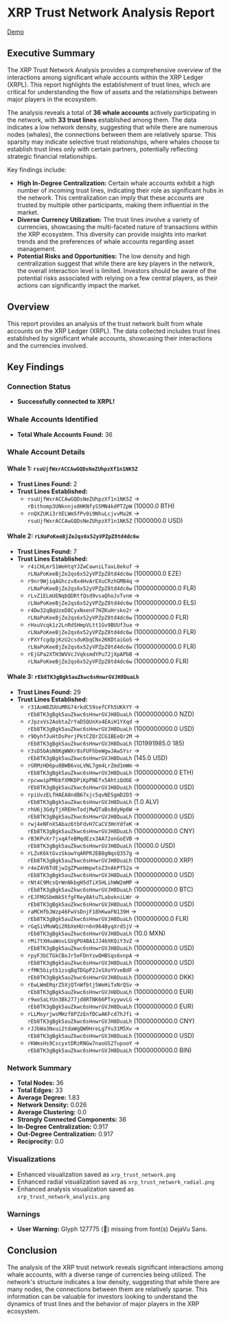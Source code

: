 # XRP Trust Network Analysis Report

[Demo](https://github.com/unicornlaunching/xrp_experiments/blob/main/xrp.mp4?raw=true)

## Executive Summary
The XRP Trust Network Analysis provides a comprehensive overview of the interactions among significant whale accounts within the XRP Ledger (XRPL). This report highlights the establishment of trust lines, which are critical for understanding the flow of assets and the relationships between major players in the ecosystem.

The analysis reveals a total of **36 whale accounts** actively participating in the network, with **33 trust lines** established among them. The data indicates a low network density, suggesting that while there are numerous nodes (whales), the connections between them are relatively sparse. This sparsity may indicate selective trust relationships, where whales choose to establish trust lines only with certain partners, potentially reflecting strategic financial relationships.

Key findings include:
- **High In-Degree Centralization:** Certain whale accounts exhibit a high number of incoming trust lines, indicating their role as significant hubs in the network. This centralization can imply that these accounts are trusted by multiple other participants, making them influential in the market.
- **Diverse Currency Utilization:** The trust lines involve a variety of currencies, showcasing the multi-faceted nature of transactions within the XRP ecosystem. This diversity can provide insights into market trends and the preferences of whale accounts regarding asset management.
- **Potential Risks and Opportunities:** The low density and high centralization suggest that while there are key players in the network, the overall interaction level is limited. Investors should be aware of the potential risks associated with relying on a few central players, as their actions can significantly impact the market.

## Overview
This report provides an analysis of the trust network built from whale accounts on the XRP Ledger (XRPL). The data collected includes trust lines established by significant whale accounts, showcasing their interactions and the currencies involved.

## Key Findings

### Connection Status
- **Successfully connected to XRPL!**

### Whale Accounts Identified
- **Total Whale Accounts Found:** 36

### Whale Account Details

#### Whale 1: `rsuUjfWxrACCAwGQDsNeZUhpzXf1n1NK5Z`
- **Trust Lines Found:** 2
- **Trust Lines Established:**
  - `rsuUjfWxrACCAwGQDsNeZUhpzXf1n1NK5Z` -> `rBithomp3UNknnjo8HKNfyS5MN4kdPTZpW` (10000.0 BTH)
  - `rnQXZUKi3rXELWm5fPv9i9NhuLcjvvMa2K` -> `rsuUjfWxrACCAwGQDsNeZUhpzXf1n1NK5Z` (1000000.0 USD)

#### Whale 2: `rLNaPoKeeBjZe2qs6x52yVPZpZ8td4dc6w`
- **Trust Lines Found:** 7
- **Trust Lines Established:**
  - `r4iCHLmrS1WeHtqYJZwCawniLTaxL8ekuf` -> `rLNaPoKeeBjZe2qs6x52yVPZpZ8td4dc6w` (1000000.0 EZE)
  - `r9nr9WjiqAGhczv8x4HvArEXuCRzhGMB4q` -> `rLNaPoKeeBjZe2qs6x52yVPZpZ8td4dc6w` (10000000000.0 FLR)
  - `rLvZ1ELmUENqbQDRtfQsd9vsaQhoJvTvnm` -> `rLNaPoKeeBjZe2qs6x52yVPZpZ8td4dc6w` (10000000000.0 ELS)
  - `r4Dw32qBqUzeD8CyxNxenF7HZKuHrsko2r` -> `rLNaPoKeeBjZe2qs6x52yVPZpZ8td4dc6w` (100000000.0 FLR)
  - `rHxuVcqk1z2LnRdSHmpVLtt1Gv9BUUf3ua` -> `rLNaPoKeeBjZe2qs6x52yVPZpZ8td4dc6w` (10000000000.0 FLR)
  - `rPXYfcgdpjKzU2csduKbqCNx2KKDtaiGoS` -> `rLNaPoKeeBjZe2qs6x52yVPZpZ8td4dc6w` (10000000000.0 FLR)
  - `rEjGPa2XTH3WVVcJVqksmdYPu72jXpAPbB` -> `rLNaPoKeeBjZe2qs6x52yVPZpZ8td4dc6w` (100000000.0 FLR)

#### Whale 3: `rEb8TK3gBgk5auZkwc6sHnwrGVJH8DuaLh`
- **Trust Lines Found:** 29
- **Trust Lines Established:**
  - `r31AoW8ZUUuMRG74rkdCS9sefCFh5UKkYY` -> `rEb8TK3gBgk5auZkwc6sHnwrGVJH8DuaLh` (1000000000.0 NZD)
  - `rJpzxVs2AobtaZrYaD5QUnXx4EAiH1YXqd` -> `rEb8TK3gBgk5auZkwc6sHnwrGVJH8DuaLh` (1000000000.0 USD)
  - `r9DyhfJuHtDsPerjPktCZQrZCG1BEeQr2M` -> `rEb8TK3gBgk5auZkwc6sHnwrGVJH8DuaLh` (101991985.0 185)
  - `r3sD5bAsN8KgWWXr8sFUFhbeWgwJAwSYsr` -> `rEb8TK3gBgk5auZkwc6sHnwrGVJH8DuaLh` (145.0 USD)
  - `rGRMzHD6pu8BWB6voLVNL7gm4LrZmd1mWm` -> `rEb8TK3gBgk5auZkwc6sHnwrGVJH8DuaLh` (1000000000.0 ETH)
  - `rpcwwipPMbbfXMKDPiKpPNEfx5AhtiQdbE` -> `rEb8TK3gBgk5auZkwc6sHnwrGVJH8DuaLh` (1000000000.0 USD)
  - `rpiUvzELfHAEA8ndB67xjc5qvNESgmD2D3` -> `rEb8TK3gBgk5auZkwc6sHnwrGVJH8DuaLh` (1.0 ALV)
  - `rhU6j3GdyTjXREHnTodjMwQTaBs8dyHp6W` -> `rEb8TK3gBgk5auZkwc6sHnwrGVJH8DuaLh` (1000000000.0 USD)
  - `rwj4eNFnXSAbaz6tbFdvH7CaCV3HnYdfeK` -> `rEb8TK3gBgk5auZkwc6sHnwrGVJH8DuaLh` (1000000000.0 CNY)
  - `rB3KPvXr7jxqAfeBMqdEzx3AA72onGoEVB` -> `rEb8TK3gBgk5auZkwc6sHnwrGVJH8DuaLh` (10000.0 USD)
  - `rLZvK6ktGvzSkowYqARPRJEB8gNqsQ357g` -> `rEb8TK3gBgk5auZkwc6sHnwrGVJH8DuaLh` (1000000000.0 XRP)
  - `r4eZ4V6TdEjw2gZPwoHmpwtoZ3nAkPf52a` -> `rEb8TK3gBgk5auZkwc6sHnwrGVJH8DuaLh` (1000000000.0 USD)
  - `rNt4C9McsQrWnNkbgH5dTiX5HLihWW2mMP` -> `rEb8TK3gBgk5auZkwc6sHnwrGVJH8DuaLh` (1000000000.0 BTC)
  - `rEJFMGSbmNk5tfgFRey8AtuTLabokniLWr` -> `rEb8TK3gBgk5auZkwc6sHnwrGVJH8DuaLh` (1000000000.0 USD)
  - `raMCHfbJWzp46FwVsDnjF18hKwaFN139H` -> `rEb8TK3gBgk5auZkwc6sHnwrGVJH8DuaLh` (100000000.0 FLR)
  - `rGqSiVMoWQi2RbXeHUrn6n964ByqXrdSjV` -> `rEb8TK3gBgk5auZkwc6sHnwrGVJH8DuaLh` (10.0 MXN)
  - `rMi7tXHuaWovLGVgPU4BA1JJ46XKQiY3vZ` -> `rEb8TK3gBgk5auZkwc6sHnwrGVJH8DuaLh` (1000000000.0 USD)
  - `rpyF3bCTGkCBoJr5eFDnYzwQHBSqs6vnpA` -> `rEb8TK3gBgk5auZkwc6sHnwrGVJH8DuaLh` (1000000000.0 USD)
  - `rfMK5biytb1zsqBqTDGpP2JxSXoYVveBdF` -> `rEb8TK3gBgk5auZkwc6sHnwrGVJH8DuaLh` (1000000000.0 DKK)
  - `rEwLWmERqrZ5XjQTnWfbtj5WeHiTxNrQSv` -> `rEb8TK3gBgk5auZkwc6sHnwrGVJH8DuaLh` (1000000000.0 EUR)
  - `r9woSaLYUn3Bk277jd8RTNK66PTxyywvLG` -> `rEb8TK3gBgk5auZkwc6sHnwrGVJH8DuaLh` (1000000000.0 EUR)
  - `rLLMoyrjwsMHzf8PZzEnfDCwAKFcd7hJfi` -> `rEb8TK3gBgk5auZkwc6sHnwrGVJH8DuaLh` (1000000000.0 CNY)
  - `rJJbWa3Nxui2tdaWgQW9HreLg7Yu31M5Xv` -> `rEb8TK3gBgk5auZkwc6sHnwrGVJH8DuaLh` (1000000000.0 USD)
  - `rKWmsHs9CscyxtDRzRNGw7naoUS2TupooY` -> `rEb8TK3gBgk5auZkwc6sHnwrGVJH8DuaLh` (1000000000.0 BIN)

### Network Summary
- **Total Nodes:** 36
- **Total Edges:** 33
- **Average Degree:** 1.83
- **Network Density:** 0.026
- **Average Clustering:** 0.0
- **Strongly Connected Components:** 36
- **In-Degree Centralization:** 0.917
- **Out-Degree Centralization:** 0.917
- **Reciprocity:** 0.0

### Visualizations
- Enhanced visualization saved as `xrp_trust_network.png`
- Enhanced radial visualization saved as `xrp_trust_network_radial.png`
- Enhanced analysis visualization saved as `xrp_trust_network_analysis.png`

### Warnings
- **User Warning:** Glyph 127775 (🌟) missing from font(s) DejaVu Sans.

## Conclusion
The analysis of the XRP trust network reveals significant interactions among whale accounts, with a diverse range of currencies being utilized. The network's structure indicates a low density, suggesting that while there are many nodes, the connections between them are relatively sparse. This information can be valuable for investors looking to understand the dynamics of trust lines and the behavior of major players in the XRP ecosystem.
